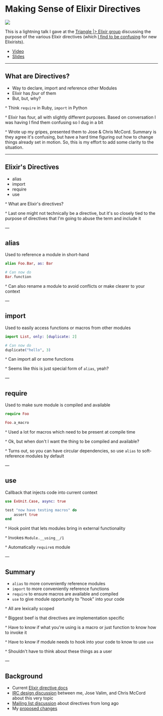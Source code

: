 # Making Sense of Elixir Directives

![](http://share.ryandaigle.com/nozrq-20160212114122.png)

This is a lightning talk I gave at the [Triangle |> Elixir group](http://triangle-elixir.github.io) discussing the purpose of the various Elixir directives (which [I find to be confusing](https://medium.com/@rwdaigle/making-sense-of-elixir-directives-89190b05560) for new Elixirists).

* [Video](https://www.youtube.com/watch?v=7MPp4pQRTeE)
* [Slides](https://github.com/rwdaigle/elixir-directives/blob/master/slides.pdf)

---

## What are Directives?

* Way to declare, import and reference other Modules
* Elixir has *four* of them
* But, but, why?

^ Think `require` in Ruby, `import` in Python

^ Elixir has four, all with slightly different purposes. Based on conversation I was having I find them confusing so I dug in a bit

^ Wrote up my gripes, presented them to Jose & Chris McCord. Summary is they agree it's confusing, but have a hard time figuring out how to change things already set in motion. So, this is my effort to add some clarity to the situation.

---

## Elixir's Directives

* alias
* import
* require
* use

^ What are Elixir's directives?

^ Last one might not technically be a directive, but it's so closely tied to the purpose of directives that I'm going to abuse the term and include it

—

## alias

Used to reference a module in short-hand

```elixir
alias Foo.Bar, as: Bar

# Can now do
Bar.function
```

^ Can also rename a module to avoid conflicts or make clearer to your context

—

## import

Used to easily access functions or macros from other modules

```elixir
import List, only: [duplicate: 2]

# Can now do
duplicate("hello", 3)
```

^ Can import all or some functions

^ Seems like this is just special form of `alias`, yeah?

—

## require

Used to make sure module is compiled and available

```elixir
require Foo

Foo.a_macro
```

^ Used a lot for macros which need to be present at compile time

^ Ok, but when don't I want the thing to be compiled and available?

^ Turns out, so you can have circular dependencies, so use `alias` to soft-reference modules by default

—

## use

Callback that injects code into current context

```elixir
use ExUnit.Case, async: true

test "now have testing macros" do
	assert true
end
```

^ Hook point that lets modules bring in external functionality

^ Invokes `Module.__using__/1`

^ Automatically `require`s module

—

## Summary

* `alias` to more conveniently reference modules
* `import` to more conveniently reference functions
* `require` to ensure macros are available and compiled
* `use` to give module opportunity to "hook" into your code

^ All are lexically scoped

^ Biggest beef is that directives are implementation specific

^ Have to know if what you're using is a macro or just function to know how to invoke it

^ Have to know if module needs to hook into your code to know to use `use`

^ Shouldn't have to think about these things as a user

—

## Background

* Current [Elixir directive docs](http://elixir-lang.org/getting-started/alias-require-and-import.html)
* [IRC design discussion](https://gist.github.com/rwdaigle/d11bf4ff5466324b0951) between me, Jose Valim, and Chris McCord about this very topic
* [Mailing list discussion](https://groups.google.com/forum/#!msg/elixir-lang-core/EsiO881g2MA/k966k4BY2cAJ) about directives from long ago
* My [proposed changes](https://medium.com/@rwdaigle/making-sense-of-elixir-directives-89190b05560)

